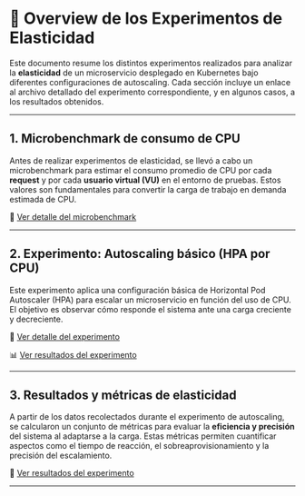 # 🧪 Overview de los Experimentos de Elasticidad

Este documento resume los distintos experimentos realizados para analizar la **elasticidad** de un microservicio desplegado en Kubernetes bajo diferentes configuraciones de autoscaling. Cada sección incluye un enlace al archivo detallado del experimento correspondiente, y en algunos casos, a los resultados obtenidos.

---

## 1. Microbenchmark de consumo de CPU

Antes de realizar experimentos de elasticidad, se llevó a cabo un microbenchmark para estimar el consumo promedio de CPU por cada **request** y por cada **usuario virtual (VU)** en el entorno de pruebas. Estos valores son fundamentales para convertir la carga de trabajo en demanda estimada de CPU.

📄 [Ver detalle del microbenchmark](02_exp0_microbenchmark.md)

---

## 2. Experimento: Autoscaling básico (HPA por CPU)

Este experimento aplica una configuración básica de Horizontal Pod Autoscaler (HPA) para escalar un microservicio en función del uso de CPU. El objetivo es observar cómo responde el sistema ante una carga creciente y decreciente.

📄 [Ver detalle del experimento](03_exp1_basic-autoscaling.md)

📊 [Ver resultados del experimento](04_exp1_basic-autoscaling_results.md)

---

## 3. Resultados y métricas de elasticidad

A partir de los datos recolectados durante el experimento de autoscaling, se calcularon un conjunto de métricas para evaluar la **eficiencia y precisión** del sistema al adaptarse a la carga. Estas métricas permiten cuantificar aspectos como el tiempo de reacción, el sobreaprovisionamiento y la precisión del escalamiento.

📄 [Ver resultados del experimento](04_exp1_basic-autoscaling_results.md)

---

